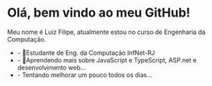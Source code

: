 <h1> Olá, bem vindo ao meu GitHub! </h1>
<p>Meu nome é Luiz Filipe, atualmente estou no curso de Engenharia da Computação.</p>
<ul>
  <li>- 🔭Estudante de Eng. da Computação InfNet-RJ</li>
  <li>- 🌱Aprendendo mais sobre JavaScript e TypeScript, ASP.net e desenvolvimento web...</li>
  <li>- Tentando melhorar um pouco todos os dias...</li>
</ul>
<div class=container>
  <form>
    
  </form>
</div>

<!--
**KillPhill2111/KillPhill2111** is a ✨ _special_ ✨ repository because its `README.md` (this file) appears on your GitHub profile.

Here are some ideas to get you started:

- 🔭 I’m currently working on ...
- 🌱 I’m currently learning ...
- 👯 I’m looking to collaborate on ...
- 🤔 I’m looking for help with ...
- 💬 Ask me about ...
- 📫 How to reach me: ...
- 😄 Pronouns: ...
- ⚡ Fun fact: ...
-->
